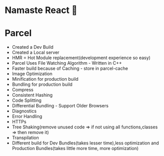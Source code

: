 # Namaste React 🚀
# Parcel

 - Created a Dev Build
 - Created a Local server
 - HMR = Hot Module replacement(development experience so easy)
 - Parcel Uses File Watching Algorithm - Written in C++
 - Faster build because of Caching - store in parcel-cache
 - Image Optimization
 - Minification for production build
 - Bundling for production build
 - Compress
 - Consistent Hashing
 - Code Splitting
 - Differential Bundling - Support Older Browsers
 - Diagnostics
 - Error Handling
 - HTTPs
 - Tree Shaking(remove unused code => if not using all functions,classes => then remove it)
 - Transpilation
 - Different build  for Dev Bundles(takes lesser time),less optimization and Production Bundles(takes little more time, more optimization)
